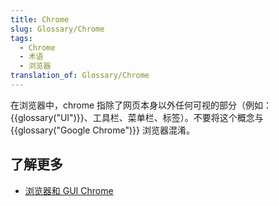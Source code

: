 ```yaml
---
title: Chrome
slug: Glossary/Chrome
tags:
  - Chrome
  - 术语
  - 浏览器
translation_of: Glossary/Chrome
---
```

在浏览器中，chrome 指除了网页本身以外任何可视的部分（例如：{{glossary("UI")}}、工具栏、菜单栏、标签）。不要将这个概念与 {{glossary("Google Chrome")}} 浏览器混淆。

## 了解更多

- [浏览器和 GUI Chrome](https://www.nngroup.com/articles/browser-and-gui-chrome/)
